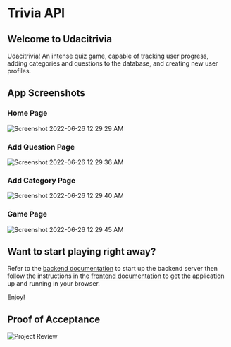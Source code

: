 # Trivia API

## Welcome to Udacitrivia

Udacitrivia! An intense quiz game, capable of tracking user progress, adding categories and questions to the database, and creating new user profiles.

## App Screenshots

### Home Page

![Screenshot 2022-06-26 12 29 29 AM](https://user-images.githubusercontent.com/68448315/175793512-92f74b20-eb74-43fe-9fbc-5ec06936bc7f.png)

### Add Question Page

![Screenshot 2022-06-26 12 29 36 AM](https://user-images.githubusercontent.com/68448315/175793521-cc66cc7e-95a6-4a68-9839-dbd105f2c874.png)

### Add Category Page

![Screenshot 2022-06-26 12 29 40 AM](https://user-images.githubusercontent.com/68448315/175793524-d6b1eb72-9aa8-47e6-9466-b3b7baa8685e.png)

### Game Page

![Screenshot 2022-06-26 12 29 45 AM](https://user-images.githubusercontent.com/68448315/175793531-a7c61d8b-24d0-4cde-a84a-a618a01d00f7.png)

## Want to start playing right away?

Refer to the [backend documentation](./backend/README.md) to start up the backend server then follow the instructions in the [frontend documentation](./frontend/README.md) to get the application up and running in your browser.

Enjoy!

## Proof of Acceptance

![Project Review](https://user-images.githubusercontent.com/68448315/175475691-1b337f72-ec25-406f-a384-1d8b3f68761f.png)
